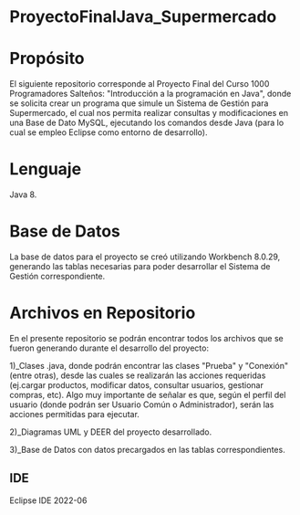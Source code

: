 # ProyectoFinalJava_Supermercado

# Propósito
El siguiente repositorio corresponde al Proyecto Final del Curso 1000 Programadores Salteños: "Introducción a la programación en Java", donde se solicita crear un programa que simule un Sistema de Gestión para Supermercado, el cual nos permita realizar consultas y modificaciones en una Base de Dato MySQL, ejecutando los comandos desde Java (para lo cual se empleo Eclipse como entorno de desarrollo).

# Lenguaje
Java 8.

# Base de Datos
La base de datos para el proyecto se creó utilizando Workbench 8.0.29, generando las tablas necesarias para poder desarrollar el Sistema de Gestión correspondiente.

# Archivos en Repositorio
En el presente repositorio se podrán encontrar todos los archivos que se fueron generando durante el desarrollo del proyecto:

1)_Clases .java, donde podrán encontrar las clases "Prueba" y "Conexión" (entre otras), desde las cuales se realizarán las acciones requeridas (ej.cargar productos, modificar datos, consultar usuarios, gestionar compras, etc).
Algo muy importante de señalar es que, según el perfil del usuario (donde podrán ser Usuario Común o Administrador), serán las acciones permitidas para ejecutar.

2)_Diagramas UML y DEER del proyecto desarrollado.

3)_Base de Datos con datos precargados en las tablas correspondientes.

## IDE
Eclipse IDE 2022-06
